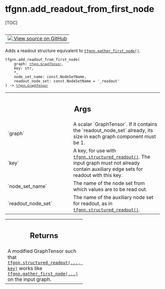 # tfgnn.add_readout_from_first_node

[TOC]

<!-- Insert buttons and diff -->

<table class="tfo-notebook-buttons tfo-api nocontent" align="left">
<td>
  <a target="_blank" href="https://github.com/tensorflow/gnn/tree/master/tensorflow_gnn/graph/readout.py#L539-L596">
    <img src="https://www.tensorflow.org/images/GitHub-Mark-32px.png" />
    View source on GitHub
  </a>
</td>
</table>

Adds a readout structure equivalent to
<a href="../tfgnn/gather_first_node.md"><code>tfgnn.gather_first_node()</code></a>.

<pre class="devsite-click-to-copy prettyprint lang-py tfo-signature-link">
<code>tfgnn.add_readout_from_first_node(
    graph: <a href="../tfgnn/GraphTensor.md"><code>tfgnn.GraphTensor</code></a>,
    key: str,
    *,
    node_set_name: const.NodeSetName,
    readout_node_set: const.NodeSetName = &#x27;_readout&#x27;
) -> <a href="../tfgnn/GraphTensor.md"><code>tfgnn.GraphTensor</code></a>
</code></pre>

<!-- Placeholder for "Used in" -->
<!-- Tabular view -->

 <table class="responsive fixed orange">
<colgroup><col width="214px"><col></colgroup>
<tr><th colspan="2"><h2 class="add-link">Args</h2></th></tr>

<tr>
<td>
`graph`<a id="graph"></a>
</td>
<td>
A scalar `GraphTensor`. If it contains the `readout_node_set`
already, its size in each graph component must be 1.
</td>
</tr><tr>
<td>
`key`<a id="key"></a>
</td>
<td>
A key, for use with <a href="../tfgnn/structured_readout.md"><code>tfgnn.structured_readout()</code></a>. The input graph
must not already contain auxiliary edge sets for readout with this key.
</td>
</tr><tr>
<td>
`node_set_name`<a id="node_set_name"></a>
</td>
<td>
The name of the node set from which values are to be read
out.
</td>
</tr><tr>
<td>
`readout_node_set`<a id="readout_node_set"></a>
</td>
<td>
The name of the auxiliary node set for readout,
as in <a href="../tfgnn/structured_readout.md"><code>tfgnn.structured_readout()</code></a>.
</td>
</tr>
</table>

<!-- Tabular view -->

 <table class="responsive fixed orange">
<colgroup><col width="214px"><col></colgroup>
<tr><th colspan="2"><h2 class="add-link">Returns</h2></th></tr>
<tr class="alt">
<td colspan="2">
A modified GraphTensor such that <a href="../tfgnn/structured_readout.md"><code>tfgnn.structured_readout(..., key)</code></a> works
like <a href="../tfgnn/gather_first_node.md"><code>tfgnn.gather_first_node(...)</code></a> on the input graph.
</td>
</tr>

</table>
